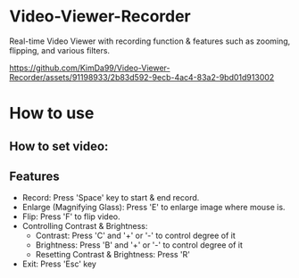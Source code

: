 # Video-Viewer-Recorder
Real-time Video Viewer with recording function &amp; features such as zooming, flipping, and various filters. 

https://github.com/KimDa99/Video-Viewer-Recorder/assets/91198933/2b83d592-9ecb-4ac4-83a2-9bd01d913002

# How to use
## How to set video:


## Features
- Record: Press 'Space' key to start & end record.
- Enlarge (Magnifying Glass): Press 'E' to enlarge image where mouse is.
- Flip: Press 'F' to flip video.
- Controlling Contrast & Brightness:
  - Contrast: Press 'C' and '+' or '-' to control degree of it
  - Brightness: Press 'B' and '+' or '-' to control degree of it
  - Resetting Contrast & Brightness: Press 'R'
- Exit: Press 'Esc' key
